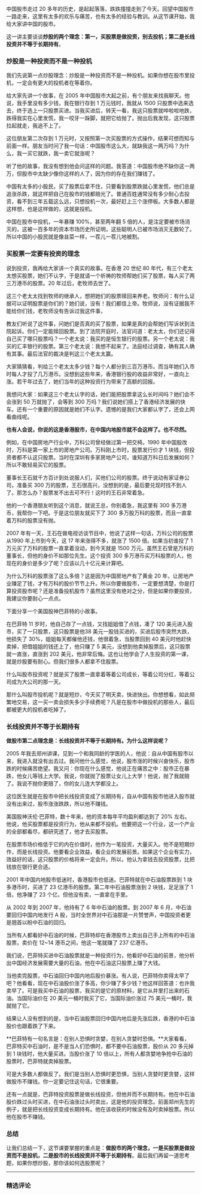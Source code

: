 <p data-nodeid="441" class="">中国股市走过 20 多年的历史，是起起落落，跌跌撞撞走到了今天。回望中国股市一路走来，这里有太多的欢乐与痛苦，也有太多的经验与教训。从这节课开始，我给大家讲中国的股市。</p>
<p data-nodeid="442">这一讲主要谈谈<strong data-nodeid="489">炒股的两个理念：第一，买股票是做投资，别去投机；第二是长线投资并不等于长期持有</strong>。</p>
<h3 data-nodeid="443">炒股是一种投资而不是一种投机</h3>
<p data-nodeid="444">我们先说第一点炒股理念：炒股是一种投资而不是一种投机。如果你想在股市里投机，一定会有更大的投机者在等着你。</p>
<p data-nodeid="445">给大家先讲一个故事，在 2005 年中国股市大起之前，有个朋友来找我聊天。他说，我手里没有多少钱，我在银行存到 1 万元钱时，我就从 1500 只股票中选来选去，终于选上一只股票买进。当我买进后，转天一看，我这只股票就哗啦啦地跌，跌得我实在心里发慌，我一咬牙一跺脚，就把它给抛了。抛出后我发现，这只股票拉起就走，我追不上了。</p>
<p data-nodeid="446">这位朋友第二次存到 1 万元时，又按照第一次买股票的方式操作，结果可想而知与前面一样。朋友当时问了我一句话：中国股市这么大，就缺我这一两万吗？为什么，我一买它就跌，我一卖它就涨呢？</p>
<p data-nodeid="447">听了他的故事，我没有想到他会问这样的问题。我答道：中国股市绝不缺你这一两万，但股市中太缺少像你这样的人了，因为你的存在我们赚钱了。</p>
<p data-nodeid="448">中国有太多的小股民，买了股票后拿不住，只要看到股票跌就心里发慌，他们总是追涨杀跌，就这样把自己在股市的钱都赔光了。普通百姓通常没有多少耐心去投资，看不到三年五载这么远，只想投机一次，最好赶上三个涨停板。大多数人都是这样想，也是这样做的，这就是投机。</p>
<p data-nodeid="449">中国在股市中投机，一年暴赚 100%，甚至两年翻 5 倍的人，是注定要被市场消灭的，这被一百多年的资本市场历史所证明，这些聪明人已被市场消灭无数轮了。所以中国的小股民就是像韭菜一样，一茬儿一茬儿地被割。</p>
<h3 data-nodeid="450">买股票一定要有投资的理念</h3>
<p data-nodeid="451">说到投资，我再给大家讲一个真实的故事。在香港 20 世纪 80 年代，有三个老太太想买股票，她们不认字，于是就请一个祈祷的牧师帮她们买了股票，每人买了两三万港币的股票。20 年过后，老牧师去世了。</p>
<p data-nodeid="452">这三个老太太找到牧师的继承人，想把她们的股票赎回来养老。牧师问：有什么证据可以证明股票是你们的？她们说，没有！我们都信上帝。牧师说，没有证据我不能给你们钱，老牧师没有告诉过我这件事，</p>
<p data-nodeid="453">教友们听说了这件事，问她们是否真的买了股票，如果是真的会帮她们写诉状到法院起诉。你们一定能赎回股票。到了法院开庭时，法官问道：老太太，你们还记得自己买了哪只股票吗？一个老太说：我买的是恒生银行的股票。另一个老太说：我买的汇丰银行的股票。第三个老太说：我想不起来了。法庭经过调查，确有其人确有其事。最后法官的裁决是判这三个老太太赢。</p>
<p data-nodeid="454">大家猜猜看，判给三个老太太多少钱？每个人都分到三百万港币。而当年她们入市时每人才投了几万港币。没想到这些年来，香港银行股的收益非常好，一直向上涨。若干年过去了，她们当年的这种投资行为带来了高额的回报。</p>
<p data-nodeid="455">我想问大家：如果这三个老太认字的话，她们能把股票拿这么长时间吗？她们会不会涨到 50 万就抛了，会等到 300 万吗？我们说她们搭上了香港经济发展的快车。还有一个重要的原因就是她们不认字。遗憾的是我们大家都认字了，还会上网看曲线呢。</p>
<p data-nodeid="456"><strong data-nodeid="506">也有人会说，你说的这是香港股市，在中国内地股市就不会这样了。也不尽然。</strong></p>
<p data-nodeid="457">例如，在中国房地产行业中，万科公司曾经做过第一把交椅。1990 年中国股改时，万科是第一家上市的房地产公司。万科刚上市时，股票发行价才 1 块钱，但投资者都不认这只股票。当时在深圳有多家房地产公司，谁知道万科日后发展如何？所以不敢轻易买它的股票。</p>
<p data-nodeid="458">董事长王石就千方百计到处说服人们，买他们公司的股票。终于说动有家证券公司，准备买 300 万的股票，王石很高兴，没想到的是，最后要兑现时找不到人了。那怎么办？股票发不出去可不行！这时的王石非常着急。</p>
<p data-nodeid="459">他的一个香港朋友听到这个消息，就说王总，你别着急，我这里有 300 多万港币，我帮你一下吧。于是这位朋友就买下了 300 多万股万科的股票，而且一直拿着万科的股票没有抛。</p>
<p data-nodeid="460">2007 年有一天，王石在做电视访谈节目中，他说了这样一句话，万科公司的股票从1990 年上市到今天，这 17 年来涨得不多，就涨了 1500 倍。如果当初谁投了 1 万元买了万科的股票一直拿着没动，到今天就是 1500 万元。虽然王石曾是万科的董事长，但他的身价不如那位先生。这个投资 300 多万港币买万科股票的人，他现在的身价是多少了呢？应该以几十亿元来计算吧。</p>
<p data-nodeid="461">为什么万科的股票涨了这么多倍？这是因为中国房地产有了黄金 20 年，让房地产业赚足了钱，才有万科的股价节节上升。所以你要做股市，一定要想清楚，你是打算投资股市呢？还是准备投机股市？虽然这里没有绝对之分，但是如果你要投资，我建议你要耐心一点点。</p>
<p data-nodeid="462">下面分享一个美国股神巴菲特的小故事。</p>
<p data-nodeid="463">在巴菲特 11 岁时，他自己存了一点钱，又找姐姐借了点钱，凑了 120 美元进入股市，买了一只股票，这只股票是他38 美元一股钱买进的，买进后股市突然大跌，他损失了 30%，姐姐每天都催他还钱，他很着急，当股票回到 40 美元时他赶快卖掉，把借姐姐的钱还上了，他只赚了 5 美元，没想到他卖掉股票后，这只股票就一直涨，直涨到 202 美元，他非常后悔。这也让他学会了人生投资的第一课，就是炒股要有耐心。但我们很多人都拿不住股票。</p>
<p data-nodeid="464">什么叫股市投资呢？就是买了股票一直拿着等着公司成长，等着公司分红，等着公司成为大公司的那一天。</p>
<p data-nodeid="465">那什么叫股市投机呢？就是短炒，今天买了明天卖，快进快出。你想想看，如此频繁地交易，这一买一卖会损失多少手续费呢？凡是在股市中做投机的那些人，最后都被更大的投机者吃掉了。</p>
<h3 data-nodeid="466"><strong data-nodeid="519">长线投资并不等于长期持有</strong></h3>
<p data-nodeid="467"><strong data-nodeid="523">做股市第二点理念是：长线投资并不等于长期持有。为什么这样说呢？</strong></p>
<p data-nodeid="551" class="te-preview-highlight">2005 年我去郑州讲课，见到一个和我同龄的学医的人，他说：自从中国有股市以来，我进入就没有出去过。我问他什么感觉，他说，股市涨的时候兴奋快乐，股市跌的时候痛苦绝望。我又问：你现在什么感觉，他说正在痛苦之中：股市正在暴跌，他女儿等钱上大学。我说，你就抛了股票让女儿上大学！他说，抛了我就赔了。我说不抛你更赔了，你的女儿连大学都没上。</p>

<p data-nodeid="469">这位医生就是在股市中把长线投资变成了长期持有，自从中国有股市他进入股市就没有出来过，股市涨涨跌跌，所以他不赚钱。</p>
<p data-nodeid="470">美国股神沃伦·巴菲特，数十年来，他的资本每年平均盈利都达到了 20% 左右。他说，他买股票都是投资行为，他从来都不投机。他要把这一个行业，这一个产业的全部都看尽，都研究透了，他才去买股票。</p>
<p data-nodeid="471">在股票市场价格低于它的内在价值时，他作为一笔投资，大量买入。他不是短期炒作，而是长线投资。他要看企业效益，看企业的发展前景。如果这个企业有实力，效益好的话，这只股票的价格将来一定会升。所以，他认为拿钱去投资股票，比把钱放在银行更合适。</p>
<p data-nodeid="472">2001 年中国内地股市低迷时，香港股市也低迷。巴菲特就在中石油股票跌到 1 块多港币时，买进了 23 亿港币的股票。第二年中石油股票涨到 2 块钱，足足涨了 1 倍，他净赚了 23 个亿，但他没有卖，一直拿在手里。</p>
<p data-nodeid="473">从 2002 年到 2007 年，他持有了 6 年中石油的股票。到 2007 年 6 月，中石油要回归中国内地发行 A 股，当时全世界对中石油那是一片赞誉声，中国投资者更是翘首以盼中石油的回归。</p>
<p data-nodeid="474">当所有人都看好中石油的时候，巴菲特却在香港股市上卖出自己手上所有的中石油股票，卖价在 12~14 港币之间，他这一笔就赚了 237 亿港币。</p>
<p data-nodeid="475">我们说，巴菲特买进中石油股票就是一种投资行为，他看好中石油的前景，他分析出中国经济发展需要大量的石油，他在中石油这只股票上赚了大钱。</p>
<p data-nodeid="476">当他卖完股票，中石油回归中国内地后股价暴涨。有人说，巴菲特你卖得太早了吧？他看看，现在中石油股价涨了多高，你少赚了多少钱？他这样回答道：也许我卖早了。可是我买中石油的股票，我买的是它的原材料，是它从井里打出来的石油。当国际油价在 20 美元一桶时我买了它，当国际油价涨过 75 美元一桶时，我就抛了它。</p>
<p data-nodeid="477">结果让人没有想到的是，当中石油股票回归中国内地后是先涨后跌，香港的中石油股价也跟着跌了下来。</p>
<p data-nodeid="478">**巴菲特有一句名言是：在别人恐惧时贪婪，在别人贪婪时恐惧。**大家看看，巴菲特买中石油时，是不是当人们恐惧时，都不要中石油股票，股价从 20 多元掉到 1 块钱时，他大量买进。当股价涨了 10 倍以上，所有人都贪婪地争抢中石油的股票时，巴菲特就卖掉股票。</p>
<p data-nodeid="479" class="">可是大多数人都做反了。我们是当别人恐惧时更恐惧，当别人贪婪时更贪婪，这样做股市不赚钱。你一定要记住这句话，它很重要。</p>
<p data-nodeid="480">还有一点就是，巴菲特投资股票是做长线投资，但他并而不长期持有。他在中石油股价跌过头时买进，在中石油涨过头时卖出，这是他的投资理念。前面郑州先生的例子，就是把长线投资变成长期持有。他在该收获的时候没有及时卖掉股票。所以他在股市不赚钱。</p>
<h3 data-nodeid="481">总结</h3>
<p data-nodeid="482" class="">让我们总结一下，这节课要掌握的重点是：<strong data-nodeid="550">做股市的两个理念，一是买股票是做投资而不是投机，二是股市的长线投资并不等于长期持有</strong>。最后我们再留一道思考题，如果你想炒股，那你该如何选股票呢？</p>

---

### 精选评论


